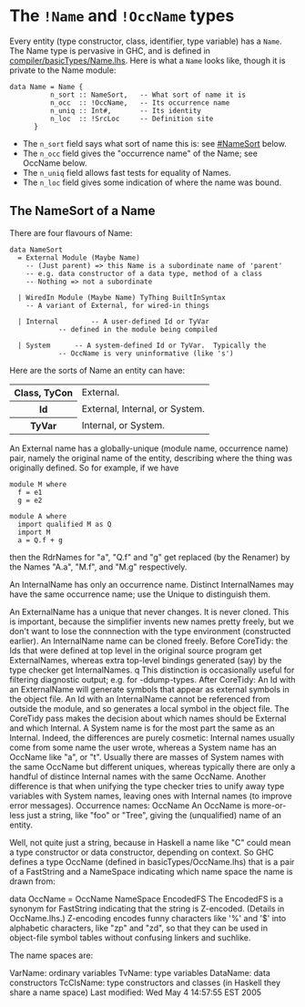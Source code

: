 # The `!Name` and `!OccName` types



Every entity (type constructor, class, identifier, type variable) has a `Name`. The Name type is pervasive in GHC, and is defined in [compiler/basicTypes/Name.lhs](/trac/ghc/browser/ghc/compiler/basicTypes/Name.lhs). Here is what a `Name` looks like, though it is private to the Name module:


```wiki
data Name = Name {
	      n_sort :: NameSort,	-- What sort of name it is
	      n_occ  :: !OccName,	-- Its occurrence name
	      n_uniq :: Int#,		-- Its identity
	      n_loc  :: !SrcLoc		-- Definition site
	  }
```

- The `n_sort` field says what sort of name this is: see [\#NameSort](wiki-start#) below. 
- The `n_occ` field gives the "occurrence name" of the Name; see OccName below. 
- The `n_uniq` field allows fast tests for equality of Names. 
- The `n_loc` field gives some indication of where the name was bound. 

## The NameSort of a Name



There are four flavours of Name: 


```wiki
data NameSort
  = External Module (Maybe Name)
	-- (Just parent) => this Name is a subordinate name of 'parent'
	-- e.g. data constructor of a data type, method of a class
	-- Nothing => not a subordinate
 
  | WiredIn Module (Maybe Name) TyThing BuiltInSyntax
	-- A variant of External, for wired-in things

  | Internal		-- A user-defined Id or TyVar
			-- defined in the module being compiled

  | System		-- A system-defined Id or TyVar.  Typically the
			-- OccName is very uninformative (like 's')
```


Here are the sorts of Name an entity can have: 


<table><tr><th>Class, TyCon</th>
<td>External. 
</td></tr>
<tr><th>Id</th>
<td>External, Internal, or System. 
</td></tr>
<tr><th>TyVar</th>
<td>Internal, or System. 
</td></tr></table>



An External name has a globally-unique (module name, occurrence name) pair, namely the original name of the entity, describing where the thing was originally defined. So for example, if we have 


```wiki
module M where
  f = e1
  g = e2

module A where
  import qualified M as Q
  import M
  a = Q.f + g
```


then the RdrNames for "a", "Q.f" and "g" get replaced (by the Renamer) by the Names "A.a", "M.f", and "M.g" respectively. 



An InternalName has only an occurrence name. Distinct InternalNames may have the same occurrence name; use the Unique to distinguish them. 



An ExternalName has a unique that never changes. It is never cloned. This is important, because the simplifier invents new names pretty freely, but we don't want to lose the connnection with the type environment (constructed earlier). An InternalName name can be cloned freely. 
Before CoreTidy: the Ids that were defined at top level in the original source program get ExternalNames, whereas extra top-level bindings generated (say) by the type checker get InternalNames. q This distinction is occasionally useful for filtering diagnostic output; e.g. for -ddump-types. 
After CoreTidy: An Id with an ExternalName will generate symbols that appear as external symbols in the object file. An Id with an InternalName cannot be referenced from outside the module, and so generates a local symbol in the object file. The CoreTidy pass makes the decision about which names should be External and which Internal. 
A System name is for the most part the same as an Internal. Indeed, the differences are purely cosmetic: 
Internal names usually come from some name the user wrote, whereas a System name has an OccName like "a", or "t". Usually there are masses of System names with the same OccName but different uniques, whereas typically there are only a handful of distince Internal names with the same OccName. 
Another difference is that when unifying the type checker tries to unify away type variables with System names, leaving ones with Internal names (to improve error messages). 
Occurrence names: OccName
An OccName is more-or-less just a string, like "foo" or "Tree", giving the (unqualified) name of an entity. 



Well, not quite just a string, because in Haskell a name like "C" could mean a type constructor or data constructor, depending on context. So GHC defines a type OccName (defined in basicTypes/OccName.lhs) that is a pair of a FastString and a NameSpace indicating which name space the name is drawn from: 



data OccName = OccName NameSpace EncodedFS
The EncodedFS is a synonym for FastString indicating that the string is Z-encoded. (Details in OccName.lhs.) Z-encoding encodes funny characters like '%' and '$' into alphabetic characters, like "zp" and "zd", so that they can be used in object-file symbol tables without confusing linkers and suchlike. 



The name spaces are: 



VarName: ordinary variables 
TvName: type variables 
DataName: data constructors 
TcClsName: type constructors and classes (in Haskell they share a name space) 
Last modified: Wed May 4 14:57:55 EST 2005 


